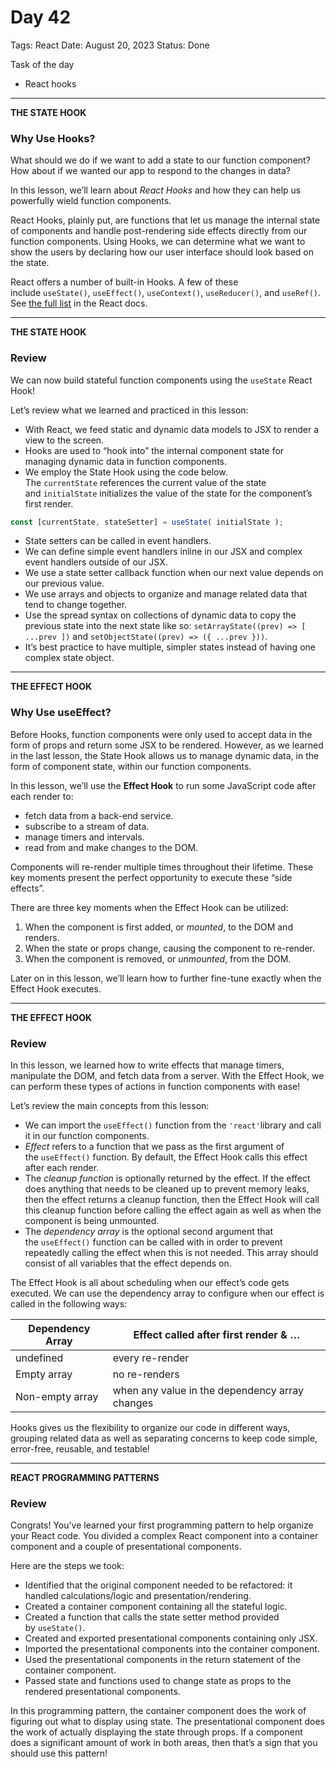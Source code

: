 # Day 42

Tags: React
Date: August 20, 2023
Status: Done

Task of the day

- React hooks

---

**THE STATE HOOK**

### **Why Use Hooks?**

What should we do if we want to add a state to our function component? How about if we wanted our app to respond to the changes in data?

In this lesson, we’ll learn about *React Hooks* and how they can help us powerfully wield function components.

React Hooks, plainly put, are functions that let us manage the internal state of components and handle post-rendering side effects directly from our function components. Using Hooks, we can determine what we want to show the users by declaring how our user interface should look based on the state.

React offers a number of built-in Hooks. A few of these include `useState()`, `useEffect()`, `useContext()`, `useReducer()`, and `useRef()`. See [the full list](https://react.dev/reference/react) in the React docs.

---

**THE STATE HOOK**

### **Review**

We can now build stateful function components using the `useState` React Hook!

Let’s review what we learned and practiced in this lesson:

- With React, we feed static and dynamic data models to JSX to render a view to the screen.
- Hooks are used to “hook into” the internal component state for managing dynamic data in function components.
- We employ the State Hook using the code below. The `currentState` references the current value of the state and `initialState` initializes the value of the state for the component’s first render.

```jsx
const [currentState, stateSetter] = useState( initialState );

```

- State setters can be called in event handlers.
- We can define simple event handlers inline in our JSX and complex event handlers outside of our JSX.
- We use a state setter callback function when our next value depends on our previous value.
- We use arrays and objects to organize and manage related data that tend to change together.
- Use the spread syntax on collections of dynamic data to copy the previous state into the next state like so: `setArrayState((prev) => [ ...prev ])` and `setObjectState((prev) => ({ ...prev }))`.
- It’s best practice to have multiple, simpler states instead of having one complex state object.

---

**THE EFFECT HOOK**

### **Why Use useEffect?**

Before Hooks, function components were only used to accept data in the form of props and return some JSX to be rendered. However, as we learned in the last lesson, the State Hook allows us to manage dynamic data, in the form of component state, within our function components.

In this lesson, we’ll use the **Effect Hook** to run some JavaScript code after each render to:

- fetch data from a back-end service.
- subscribe to a stream of data.
- manage timers and intervals.
- read from and make changes to the DOM.

Components will re-render multiple times throughout their lifetime. These key moments present the perfect opportunity to execute these “side effects”.

There are three key moments when the Effect Hook can be utilized:

1. When the component is first added, or *mounted*, to the DOM and renders.
2. When the state or props change, causing the component to re-render.
3. When the component is removed, or *unmounted*, from the DOM.

Later on in this lesson, we’ll learn how to further fine-tune exactly when the Effect Hook executes.

---

**THE EFFECT HOOK**

### **Review**

In this lesson, we learned how to write effects that manage timers, manipulate the DOM, and fetch data from a server. With the Effect Hook, we can perform these types of actions in function components with ease!

Let’s review the main concepts from this lesson:

- We can import the `useEffect()` function from the `'react'`library and call it in our function components.
- *Effect* refers to a function that we pass as the first argument of the `useEffect()` function. By default, the Effect Hook calls this effect after each render.
- The *cleanup function* is optionally returned by the effect. If the effect does anything that needs to be cleaned up to prevent memory leaks, then the effect returns a cleanup function, then the Effect Hook will call this cleanup function before calling the effect again as well as when the component is being unmounted.
- The *dependency array* is the optional second argument that the `useEffect()` function can be called with in order to prevent repeatedly calling the effect when this is not needed. This array should consist of all variables that the effect depends on.

The Effect Hook is all about scheduling when our effect’s code gets executed. We can use the dependency array to configure when our effect is called in the following ways:

| Dependency Array | Effect called after first render & … |
| --- | --- |
| undefined | every re-render |
| Empty array | no re-renders |
| Non-empty array | when any value in the dependency array changes |

Hooks gives us the flexibility to organize our code in different ways, grouping related data as well as separating concerns to keep code simple, error-free, reusable, and testable!

---

**REACT PROGRAMMING PATTERNS**

### **Review**

Congrats! You’ve learned your first programming pattern to help organize your React code. You divided a complex React component into a container component and a couple of presentational components.

Here are the steps we took:

- Identified that the original component needed to be refactored: it handled calculations/logic and presentation/rendering.
- Created a container component containing all the stateful logic.
- Created a function that calls the state setter method provided by `useState()`.
- Created and exported presentational components containing only JSX.
- Imported the presentational components into the container component.
- Used the presentational components in the return statement of the container component.
- Passed state and functions used to change state as props to the rendered presentational components.

In this programming pattern, the container component does the work of figuring out what to display using state. The presentational component does the work of actually displaying the state through props. If a component does a significant amount of work in both areas, then that’s a sign that you should use this pattern!